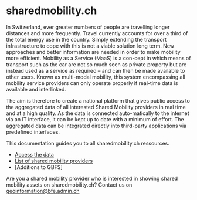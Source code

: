 # sharedmobility.ch
In Switzerland, ever greater numbers of people are travelling longer distances and more frequently. Travel currently accounts for over a third of the total energy use in the country. Simply extending the transport infrastructure to cope with this is not a viable solution long term. New approaches and better information are needed in order to make mobility more efficient. Mobility as a Service (MaaS) is a con-cept in which means of transport such as the car are not so much seen as private property but are instead used as a service as required – and can then be made available to other users. Known as multi-modal mobility, this system encompassing all mobility service providers can only operate properly if real-time data is available and interlinked. 

The aim is therefore to create a national platform that gives public access to the aggregated data of all interested Shared Mobility providers in real time and at a high quality. As the data is connected auto-matically to the internet via an IT interface, it can be kept up to date with a minimum of effort. The aggregated data can be integrated directly into third-party applications via predefined interfaces.

This documentation guides you to all sharedmobility.ch ressources.
* [Access the data](https://github.com/SFOE/sharedmobility/blob/main/Access%20the%20data.md)
* [List of shared mobility providers](https://github.com/SFOE/sharedmobility/blob/main/List%20of%20shared%20mobility%20providers.md)
* [Additions to GBFS]

Are you a shared mobility provider who is interested in showing shared mobility assets on sharedmobility.ch? Contact us on geoinformation@bfe.admin.ch
